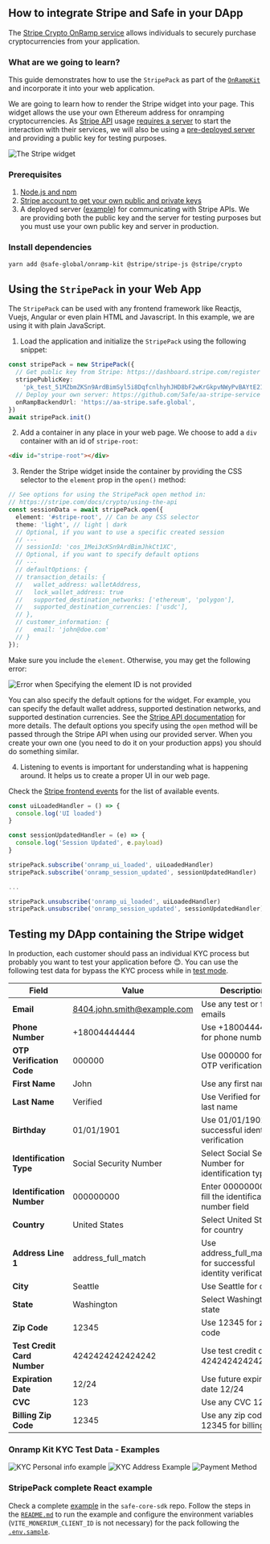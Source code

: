 ## How to integrate Stripe and Safe in your DApp

The [Stripe Crypto OnRamp service](https://stripe.com/docs/crypto/overview) allows individuals to securely purchase cryptocurrencies from your application. 

### What are we going to learn?

This guide demonstrates how to use the `StripePack` as part of the [`OnRampKit`](https://github.com/safe-global/safe-core-sdk/tree/main/packages/onramp-kit) and incorporate it into your web application.

We are going to learn how to render the Stripe widget into your page. This widget allows the use your own Ethereum address for onramping cryptocurrencies. As [Stripe API](https://stripe.com/docs/crypto/using-the-api) usage [requires a server](https://stripe.com/docs/crypto/quickstart?client=html&lang=node) to start the interaction with their services, we will also be using a [pre-deployed server](https://github.com/5afe/aa-stripe-service) and providing a public key for testing purposes.

![The Stripe widget](https://b.stripecdn.com/docs-statics-srv/assets/crypto-onramp-overview.c4c0682697f2cd4c1c2769c3c5e08506.png)

### Prerequisites

1. [Node.js and npm](https://docs.npmjs.com/downloading-and-installing-node-js-and-npm)
2. [Stripe account to get your own public and private keys](https://dashboard.stripe.com/register)
3. A deployed server ([example](https://github.com/5afe/aa-stripe-service)) for communicating with Stripe APIs.
   We are providing both the public key and the server for testing purposes but you must use your own public key and server in production.

### Install dependencies

```bash
yarn add @safe-global/onramp-kit @stripe/stripe-js @stripe/crypto
```

## Using the `StripePack` in your Web App

The `StripePack` can be used with any frontend framework like Reactjs, Vuejs, Angular or even plain HTML and Javascript. In this example, we are using it with plain JavaScript.

1. Load the application and initialize the `StripePack` using the following snippet:

```typescript
const stripePack = new StripePack({
  // Get public key from Stripe: https://dashboard.stripe.com/register
  stripePublicKey:
    'pk_test_51MZbmZKSn9ArdBimSyl5i8DqfcnlhyhJHD8bF2wKrGkpvNWyPvBAYtE211oHda0X3Ea1n4e9J9nh2JkpC7Sxm5a200Ug9ijfoO',
  // Deploy your own server: https://github.com/5afe/aa-stripe-service
  onRampBackendUrl: 'https://aa-stripe.safe.global',
})
await stripePack.init()
```

2. Add a container in any place in your web page. We choose to add a `div` container with an id of `stripe-root`:

```html
<div id="stripe-root"></div>
```

3. Render the Stripe widget inside the container by providing the CSS selector to the `element` prop in the `open()` method:

```typescript
// See options for using the StripePack open method in:
// https://stripe.com/docs/crypto/using-the-api
const sessionData = await stripePack.open({
  element: '#stripe-root', // Can be any CSS selector
  theme: 'light', // light | dark
  // Optional, if you want to use a specific created session
  // ---
  // sessionId: 'cos_1Mei3cKSn9ArdBimJhkCt1XC',
  // Optional, if you want to specify default options
  // ---
  // defaultOptions: {
  // transaction_details: {
  //   wallet_address: walletAddress,
  //   lock_wallet_address: true
  //   supported_destination_networks: ['ethereum', 'polygon'],
  //   supported_destination_currencies: ['usdc'],
  // },
  // customer_information: {
  //   email: 'john@doe.com'
  // }
});
```

Make sure you include the `element`. Otherwise, you may get the following error:

![Error when Specifying the element ID is not provided](https://user-images.githubusercontent.com/9806858/228420761-0f24df48-03a1-4fe6-bd59-45cb4d18daf6.png)

You can also specify the default options for the widget. For example, you can specify the default wallet address, supported destination networks, and supported destination currencies. See the [Stripe API documentation](https://stripe.com/docs/crypto/using-the-api) for more details. The default options you specify using the `open` method will be passed through the Stripe API when using our provided server. When you create your own one (you need to do it on your production apps) you should do something similar.

4. Listening to events is important for understanding what is happening around. It helps us to create a proper UI in our web page.

Check the [Stripe frontend events](https://stripe.com/docs/crypto/using-the-api#frontend-events) for the list of available events.

```typescript
const uiLoadedHandler = () => {
  console.log('UI loaded')
}

const sessionUpdatedHandler = (e) => {
  console.log('Session Updated', e.payload)
}

stripePack.subscribe('onramp_ui_loaded', uiLoadedHandler)
stripePack.subscribe('onramp_session_updated', sessionUpdatedHandler)

...

stripePack.unsubscribe('onramp_ui_loaded', uiLoadedHandler)
stripePack.unsubscribe('onramp_session_updated', sessionUpdatedHandler)
```

## Testing my DApp containing the Stripe widget
In production, each customer should pass an individual KYC process but probably you want to test your application before 😊. You can use the following test data for bypass the KYC process while in [test mode](https://stripe.com/docs/test-mode).

| **Field**                   | **Value**                   | **Description**                                               |
| --------------------------- | --------------------------- | ------------------------------------------------------------- |
| **Email**                   | 8404.john.smith@example.com | Use any test or fake emails                                   |
| **Phone Number**            | +18004444444                | Use +18004444444 for phone number                             |
| **OTP Verification Code**   | 000000                      | Use 000000 for the OTP verification code                      |
| **First Name**              | John                        | Use any first name                                            |
| **Last Name**               | Verified                    | Use Verified for the last name                                |
| **Birthday**                | 01/01/1901                  | Use 01/01/1901 for successful identity verification           |
| **Identification Type**     | Social Security Number      | Select Social Security Number for identification type         |
| **Identification Number**   | 000000000                   | Enter 000000000 to fill the identification number field       |
| **Country**                 | United States               | Select United States for country                              |
| **Address Line 1**          | address_full_match          | Use address_full_match for successful identity verification   |
| **City**                    | Seattle                     | Use Seattle for city                                          |
| **State**                   | Washington                  | Select Washington for state                                   |
| **Zip Code**                | 12345                       | Use 12345 for zip code                                        |
| **Test Credit Card Number** | 4242424242424242            | Use test credit card 4242424242424242                         |
| **Expiration Date**         | 12/24                       | Use future expiration date 12/24                              |
| **CVC**                     | 123                         | Use any CVC 123                                               |
| **Billing Zip Code**        | 12345                       | Use any zip code 12345 for billing                            |

### Onramp Kit KYC Test Data - Examples

![KYC Personal info example](https://user-images.githubusercontent.com/9806858/228418052-30b2239a-ca19-4639-9858-4344d3ba7d45.png) ![KYC Address Example](https://user-images.githubusercontent.com/9806858/228418056-48cfa6a6-fde9-4504-a8be-ce91b03c960f.png) ![Payment Method](https://user-images.githubusercontent.com/9806858/228418059-b83b6357-a6b0-4f09-a4b2-3b89767cb4f0.png)

### StripePack complete React example

Check a complete [example](https://github.com/safe-global/safe-core-sdk/blob/main/packages/onramp-kit/example/client) in the `safe-core-sdk` repo. Follow the steps in the [`README.md`](https://github.com/safe-global/safe-core-sdk/blob/main/packages/onramp-kit/example/client/README.md) to run the example and configure the environment variables (`VITE_MONERIUM_CLIENT_ID` is not necessary) for the pack following the [`.env.sample`](https://github.com/safe-global/safe-core-sdk/blob/main/packages/onramp-kit/example/client/.env.sample).


